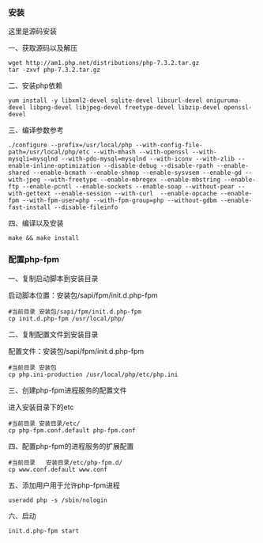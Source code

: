 ### 安装

这里是源码安装

一、获取源码以及解压

```shell
wget http://am1.php.net/distributions/php-7.3.2.tar.gz
tar -zxvf php-7.3.2.tar.gz
```

二、安装php依赖

```shell
yum install -y libxml2-devel sqlite-devel libcurl-devel oniguruma-devel libpng-devel libjpeg-devel freetype-devel libzip-devel openssl-devel
```

三、编译参数参考

```shell
./configure --prefix=/usr/local/php --with-config-file-path=/usr/local/php/etc --with-mhash --with-openssl --with-mysqli=mysqlnd --with-pdo-mysql=mysqlnd --with-iconv --with-zlib --enable-inline-optimization --disable-debug --disable-rpath --enable-shared --enable-bcmath --enable-shmop --enable-sysvsem --enable-gd --with-jpeg --with-freetype --enable-mbregex --enable-mbstring --enable-ftp --enable-pcntl --enable-sockets --enable-soap --without-pear --with-gettext --enable-session --with-curl  --enable-opcache --enable-fpm --with-fpm-user=php --with-fpm-group=php --without-gdbm --enable-fast-install --disable-fileinfo
```

四、编译以及安装

```shell
make && make install
```



### 配置php-fpm

一、复制启动脚本到安装目录

启动脚本位置：安装包/sapi/fpm/init.d.php-fpm

```shell
#当前目录 安装包/sapi/fpm/init.d.php-fpm
cp init.d.php-fpm /usr/local/php/
```

二、复制配置文件到安装目录

配置文件：安装包/sapi/fpm/init.d.php-fpm

```shell
#当前目录 安装包
cp php.ini-production /usr/local/php/etc/php.ini
```

三、创建php-fpm进程服务的配置文件

进入安装目录下的etc 

```shell
#当前目录 安装目录/etc/
cp php-fpm.conf.default php-fpm.conf
```

四、配置php-fpm的进程服务的扩展配置

```shell
#当前目录	安装目录/etc/php-fpm.d/
cp www.conf.default www.conf
```

五、添加用户用于允许php-fpm进程

```shell
useradd php -s /sbin/nologin
```

六、启动

```shell
init.d.php-fpm start
```

